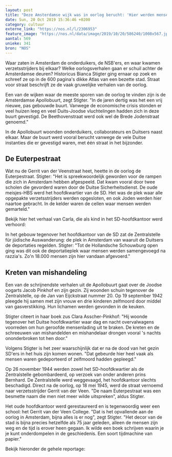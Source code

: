 ```yaml
---
layout: post
title: "Deze Amsterdamse wijk was in oorlog berucht: 'Hier werden mensen gemarteld'"
date: Sun, 20 Oct 2019 15:36:46 +0200
category: cultuur
externe_link: "https://nos.nl/l/2306953"
feature_image: "https://nos.nl/data/image/2019/10/20/586240/1008x567.jpg"
aantal: 569
unieke: 341
bron: "NOS"
---
```


<p>Waar zaten in Amsterdam de onderduikers, de NSB'ers, en waar kwamen verzetsstrijders bij elkaar? Welke oorlogsverhalen gaan er schuil achter de Amsterdamse deuren? Historicus Bianca Stigter ging ernaar op zoek en schreef ze op in de 600 pagina's dikke Atlas van een bezette stad. Straat voor straat beschrijft ze de vaak gruwelijke verhalen van de oorlog.</p>
<p>Een van de wijken waar de meeste sporen van de oorlog te vinden zijn is de Amsterdamse Apollobuurt, zegt Stigter. "In de jaren dertig was het een vrij nieuwe, pas gebouwde buurt. Vanwege de economische crisis stonden er veel huizen leeg en veel Duits-Joodse vluchtelingen hadden zich in deze buurt gevestigd. De Beethovenstraat werd ook wel de Brede Jodenstraat genoemd."</p>
<p>In de Apollobuurt woonden onderduikers, collaborateurs en Duitsers naast elkaar. Maar de buurt werd vooral berucht vanwege de vele Duitse instanties die er gevestigd waren, met één straat in het bijzonder.</p>
<h2>De Euterpestraat</h2>
<p>Wat nu de Gerrit van der Veenstraat heet, heette in de oorlog de Euterpestraat. Stigter: "Het is spreekwoordelijk geworden voor de rampen die zich in Amsterdam hebben afgespeeld. Dat kwam vooral door twee scholen die gevorderd waren door de Duitse Sicherheitsdienst. De oude meisjes-HBS werd het hoofdkwartier van de SD. Het was de plek waar alle opgepakte verzetsstrijders werden opgesloten, en ook Joden werden hier naartoe gebracht. In de kelder waren de cellen waar mensen werden gemarteld."</p>
<p>Bekijk hier het verhaal van Carla, die als kind in het SD-hoofdkantoor werd verhoord:</p>
<p>In het gebouw tegenover het hoofdkantoor van de SD zat de Zentralstelle für jüdische Auswanderung: de plek in Amsterdam van waaruit de Duitsers de deportaties regelden. Stigter: "Tot de Hollandsche Schouwburg open ging was dit ook de deportatieplek waar mensen werden samengevoegd na razzia's. Zo'n 18.000 mensen zijn hier vandaan afgevoerd."</p>
<h2>Kreten van mishandeling</h2>
<p>Een van de schrijnendste verhalen uit de Apollobuurt gaat over de Joodse oogarts Jacob Pinkhof en zijn gezin. Zij woonden schuin tegenover de Zentralstelle, op de Jan van Eijckstraat nummer 20. Op 19 september 1942 pleegde hij samen met zijn vrouw en drie kinderen zelfmoord door middel van gasverstikking. Hun lichamen werden gevonden in de keuken.</p>
<p>Stigter citeert in haar boek zus Clara Asscher-Pinkhof: "Hij woonde tegenover het Duitse hoofdkwartier waar dag en nacht overvalwagens voorreden om hun geroofde mensenlading uit te braken. De kreten en de schreeuwen van mishandelden en mishandelaar drongen vooral 's nachts ononderbroken tot hen door."</p>
<p>Volgens Stigter is het zeer waarschijnlijk dat er na de dood van het gezin SD'ers in het huis zijn komen wonen. "Dat gebeurde hier heel vaak als mensen waren gedeporteerd of zelfmoord hadden gepleegd."</p>
<p>Op 26 november 1944 werden zowel het SD-hoofdkwartier als de Zentralstelle gebombardeerd, op verzoek van onder anderen prins Bernhard. De Zentralstelle werd weggevaagd, het hoofdkantoor slechts beschadigd. Direct na de oorlog, op 18 mei 1945, werd de straat vernoemd naar verzetsstrijder Gerrit van der Veen. "De naam Euterpestraat was een besmette naam die men niet meer wilde uitspreken", aldus Stigter.</p>
<p>Het oude hoofdkantoor werd gerestaureerd en is tegenwoordig weer een school: het Gerrit van der Veen College. "Dat is het opvallende aan de oorlog in Amsterdam, bijna alles is er nog", zegt Stigter. "Het decor van de stad is bijna precies hetzelfde als 75 jaar geleden, alleen de mensen zijn weg en de tijd is erover heen gegaan. Ik wilde een boek schrijven waarin je je kunt onderdompelen in de geschiedenis. Een soort tijdmachine van papier."</p>
<p>Bekijk hieronder de gehele reportage:</p>
